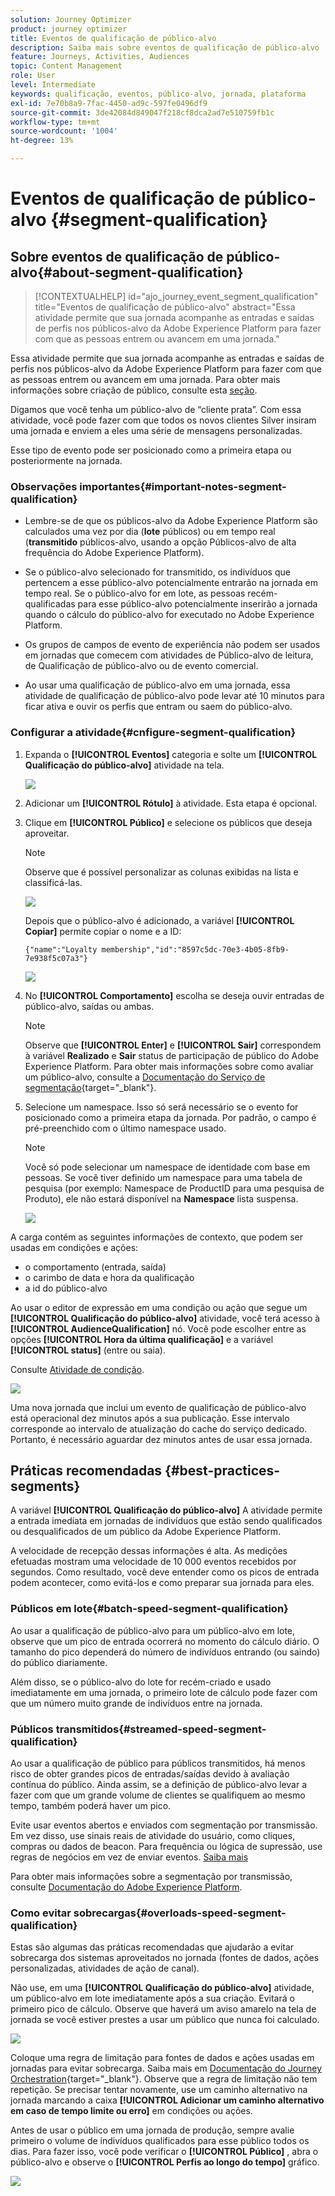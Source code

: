 ```yaml
---
solution: Journey Optimizer
product: journey optimizer
title: Eventos de qualificação de público-alvo
description: Saiba mais sobre eventos de qualificação de público-alvo
feature: Journeys, Activities, Audiences
topic: Content Management
role: User
level: Intermediate
keywords: qualificação, eventos, público-alvo, jornada, plataforma
exl-id: 7e70b8a9-7fac-4450-ad9c-597fe0496df9
source-git-commit: 3de42084d849047f218cf8dca2ad7e510759fb1c
workflow-type: tm+mt
source-wordcount: '1004'
ht-degree: 13%

---
```


# Eventos de qualificação de público-alvo {#segment-qualification}

## Sobre eventos de qualificação de público-alvo{#about-segment-qualification}

>[!CONTEXTUALHELP]
>id="ajo_journey_event_segment_qualification"
>title="Eventos de qualificação de público-alvo"
>abstract="Essa atividade permite que sua jornada acompanhe as entradas e saídas de perfis nos públicos-alvo da Adobe Experience Platform para fazer com que as pessoas entrem ou avancem em uma jornada."

Essa atividade permite que sua jornada acompanhe as entradas e saídas de perfis nos públicos-alvo da Adobe Experience Platform para fazer com que as pessoas entrem ou avancem em uma jornada. Para obter mais informações sobre criação de público, consulte esta [seção](../audience/about-audiences.md).

Digamos que você tenha um público-alvo de “cliente prata”. Com essa atividade, você pode fazer com que todos os novos clientes Silver insiram uma jornada e enviem a eles uma série de mensagens personalizadas.

Esse tipo de evento pode ser posicionado como a primeira etapa ou posteriormente na jornada.

### Observações importantes{#important-notes-segment-qualification}

* Lembre-se de que os públicos-alvo da Adobe Experience Platform são calculados uma vez por dia (**lote** públicos) ou em tempo real (**transmitido** públicos-alvo, usando a opção Públicos-alvo de alta frequência do Adobe Experience Platform).

* Se o público-alvo selecionado for transmitido, os indivíduos que pertencem a esse público-alvo potencialmente entrarão na jornada em tempo real. Se o público-alvo for em lote, as pessoas recém-qualificadas para esse público-alvo potencialmente inserirão a jornada quando o cálculo do público-alvo for executado no Adobe Experience Platform.

* Os grupos de campos de evento de experiência não podem ser usados em jornadas que comecem com atividades de Público-alvo de leitura, de Qualificação de público-alvo ou de evento comercial.

* Ao usar uma qualificação de público-alvo em uma jornada, essa atividade de qualificação de público-alvo pode levar até 10 minutos para ficar ativa e ouvir os perfis que entram ou saem do público-alvo.

### Configurar a atividade{#cnfigure-segment-qualification}

1. Expanda o **[!UICONTROL Eventos]** categoria e solte um **[!UICONTROL Qualificação do público-alvo]** atividade na tela.

   ![](assets/segment5.png)

1. Adicionar um **[!UICONTROL Rótulo]** à atividade. Esta etapa é opcional.

1. Clique em **[!UICONTROL Público]** e selecione os públicos que deseja aproveitar.

   >[!NOTE]
   >
   >Observe que é possível personalizar as colunas exibidas na lista e classificá-las.

   ![](assets/segment6.png)

   Depois que o público-alvo é adicionado, a variável **[!UICONTROL Copiar]** permite copiar o nome e a ID:

   `{"name":"Loyalty membership","id":"8597c5dc-70e3-4b05-8fb9-7e938f5c07a3"}`

   ![](assets/segment-copy.png)

1. No **[!UICONTROL Comportamento]** escolha se deseja ouvir entradas de público-alvo, saídas ou ambas.

   >[!NOTE]
   >
   >Observe que **[!UICONTROL Enter]** e **[!UICONTROL Sair]** correspondem à variável **Realizado** e **Sair** status de participação de público do Adobe Experience Platform. Para obter mais informações sobre como avaliar um público-alvo, consulte a [Documentação do Serviço de segmentação](https://experienceleague.adobe.com/docs/experience-platform/segmentation/tutorials/evaluate-a-segment.html#interpret-segment-results){target="_blank"}.

1. Selecione um namespace. Isso só será necessário se o evento for posicionado como a primeira etapa da jornada. Por padrão, o campo é pré-preenchido com o último namespace usado.

   >[!NOTE]
   >
   >Você só pode selecionar um namespace de identidade com base em pessoas. Se você tiver definido um namespace para uma tabela de pesquisa (por exemplo: Namespace de ProductID para uma pesquisa de Produto), ele não estará disponível na **Namespace** lista suspensa.

   ![](assets/segment7.png)

A carga contém as seguintes informações de contexto, que podem ser usadas em condições e ações:

* o comportamento (entrada, saída)
* o carimbo de data e hora da qualificação
* a id do público-alvo

Ao usar o editor de expressão em uma condição ou ação que segue um **[!UICONTROL Qualificação do público-alvo]** atividade, você terá acesso à **[!UICONTROL AudienceQualification]** nó. Você pode escolher entre as opções **[!UICONTROL Hora da última qualificação]** e a variável **[!UICONTROL status]** (entre ou saia).

Consulte [Atividade de condição](../building-journeys/condition-activity.md#about_condition).

![](assets/segment8.png)

Uma nova jornada que inclui um evento de qualificação de público-alvo está operacional dez minutos após a sua publicação. Esse intervalo corresponde ao intervalo de atualização do cache do serviço dedicado. Portanto, é necessário aguardar dez minutos antes de usar essa jornada.

## Práticas recomendadas {#best-practices-segments}

A variável **[!UICONTROL Qualificação do público-alvo]** A atividade permite a entrada imediata em jornadas de indivíduos que estão sendo qualificados ou desqualificados de um público da Adobe Experience Platform.

A velocidade de recepção dessas informações é alta. As medições efetuadas mostram uma velocidade de 10 000 eventos recebidos por segundos. Como resultado, você deve entender como os picos de entrada podem acontecer, como evitá-los e como preparar sua jornada para eles.

### Públicos em lote{#batch-speed-segment-qualification}

Ao usar a qualificação de público-alvo para um público-alvo em lote, observe que um pico de entrada ocorrerá no momento do cálculo diário. O tamanho do pico dependerá do número de indivíduos entrando (ou saindo) do público diariamente.

Além disso, se o público-alvo do lote for recém-criado e usado imediatamente em uma jornada, o primeiro lote de cálculo pode fazer com que um número muito grande de indivíduos entre na jornada.

### Públicos transmitidos{#streamed-speed-segment-qualification}

Ao usar a qualificação de público para públicos transmitidos, há menos risco de obter grandes picos de entradas/saídas devido à avaliação contínua do público. Ainda assim, se a definição de público-alvo levar a fazer com que um grande volume de clientes se qualifiquem ao mesmo tempo, também poderá haver um pico.

Evite usar eventos abertos e enviados com segmentação por transmissão. Em vez disso, use sinais reais de atividade do usuário, como cliques, compras ou dados de beacon. Para frequência ou lógica de supressão, use regras de negócios em vez de enviar eventos. [Saiba mais](../audience/about-audiences.md#open-and-send-event-guardrails)

Para obter mais informações sobre a segmentação por transmissão, consulte [Documentação do Adobe Experience Platform](https://experienceleague.adobe.com/docs/experience-platform/segmentation/api/streaming-segmentation.html#api).

### Como evitar sobrecargas{#overloads-speed-segment-qualification}

Estas são algumas das práticas recomendadas que ajudarão a evitar sobrecarga dos sistemas aproveitados no jornada (fontes de dados, ações personalizadas, atividades de ação de canal).

Não use, em uma **[!UICONTROL Qualificação do público-alvo]** atividade, um público-alvo em lote imediatamente após a sua criação. Evitará o primeiro pico de cálculo. Observe que haverá um aviso amarelo na tela de jornada se você estiver prestes a usar um público que nunca foi calculado.

![](assets/segment-error.png)

Coloque uma regra de limitação para fontes de dados e ações usadas em jornadas para evitar sobrecarga. Saiba mais em [Documentação do Journey Orchestration](https://experienceleague.adobe.com/docs/journeys/using/working-with-apis/capping.html){target="_blank"}. Observe que a regra de limitação não tem repetição. Se precisar tentar novamente, use um caminho alternativo na jornada marcando a caixa **[!UICONTROL Adicionar um caminho alternativo em caso de tempo limite ou erro]** em condições ou ações.

Antes de usar o público em uma jornada de produção, sempre avalie primeiro o volume de indivíduos qualificados para esse público todos os dias. Para fazer isso, você pode verificar o **[!UICONTROL Público]** , abra o público-alvo e observe o **[!UICONTROL Perfis ao longo do tempo]** gráfico.

![](assets/segment-overload.png)
